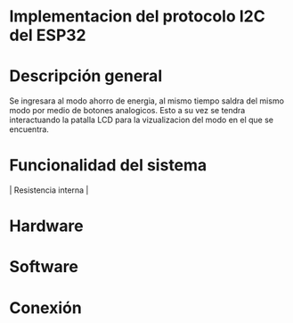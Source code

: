# Implementacion del protocolo I2C del ESP32

# Descripción general
Se ingresara al modo ahorro de energia, al mismo tiempo saldra del mismo modo por medio de botones analogicos. Esto a su vez se tendra interactuando la patalla LCD para la vizualizacion del modo en el que se encuentra.
# Funcionalidad del sistema
| Resistencia interna |
# Hardware
# Software
# Conexión
